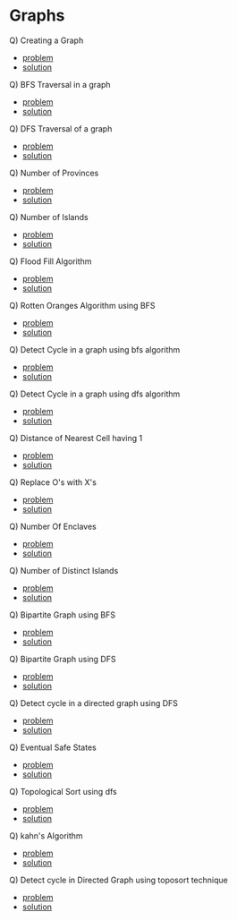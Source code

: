 # Graphs

Q) Creating a Graph

- [problem](./codeGraph.cpp)
- [solution](./codeGraph.cpp)

Q) BFS Traversal in a graph

- [problem](https://www.codingninjas.com/studio/problems/bfs-in-graph_973002?topList=love-babbar-dsa-sheet-problems&leftPanelTab=0&utm_source=youtube&utm_medium=affiliate&utm_campaign=Lovebabbar&leftPanelTabValue=PROBLEM)
- [solution](./BFStraversal.cpp)

Q) DFS Traversal of a graph

- [problem](https://www.codingninjas.com/studio/problems/dfs-traversal_630462?leftPanelTab=0&utm_source=youtube&utm_medium=affiliate&utm_campaign=Lovebabbar&leftPanelTabValue=PROBLEM)
- [solution](./DFStraversal.cpp)

Q) Number of Provinces

- [problem](https://practice.geeksforgeeks.org/problems/number-of-provinces/1?utm_source=youtube&utm_medium=collab_striver_ytdescription&utm_campaign=number_of_provinces)
- [solution](./noOfProvinces.cpp)

Q) Number of Islands

- [problem](https://practice.geeksforgeeks.org/problems/find-the-number-of-islands/1?utm_source=youtube&utm_medium=collab_striver_ytdescription&utm_campaign=find_the_number_of_islands)
- [solution](./noOfIslands.cpp)

Q) Flood Fill Algorithm

- [problem](https://practice.geeksforgeeks.org/problems/flood-fill-algorithm1856/1?utm_source=youtube&utm_medium=collab_striver_ytdescription&utm_campaign=flood-fill-algorithm)
- [solution](./floodFillAlgo.cpp)

Q) Rotten Oranges Algorithm using BFS

- [problem](https://practice.geeksforgeeks.org/problems/rotten-oranges2536/1?utm_source=youtube&utm_medium=collab_striver_ytdescription&utm_campaign=rotten_oranges)
- [solution](./rottenOranges.cpp)

Q) Detect Cycle in a graph using bfs algorithm

- [problem](https://practice.geeksforgeeks.org/problems/detect-cycle-in-an-undirected-graph/1?utm_source=youtube&utm_medium=collab_striver_ytdescription&utm_campaign=detect-cycle-in-an-undirected-graph)
- [solution](./detectCycleUsingBFS.cpp)

Q) Detect Cycle in a graph using dfs algorithm

- [problem](https://practice.geeksforgeeks.org/problems/detect-cycle-in-an-undirected-graph/1?utm_source=youtube&utm_medium=collab_striver_ytdescription&utm_campaign=detect-cycle-in-an-undirected-graph)
- [solution](./detectCycleUsingDFS.cpp)

Q) Distance of Nearest Cell having 1

- [problem](https://practice.geeksforgeeks.org/problems/distance-of-nearest-cell-having-1-1587115620/1?utm_source=youtube&utm_medium=collab_striver_ytdescription&utm_campaign=distance-of-nearest-cell-having-1)
- [solution](./distNearestCellHavingOne.cpp)

Q) Replace O's with X's

- [problem](https://practice.geeksforgeeks.org/problems/replace-os-with-xs0052/1?utm_source=youtube&utm_medium=collab_striver_ytdescription&utm_campaign=replace-os-with-xs)
- [solution](./replaceOwithX.cpp)

Q) Number Of Enclaves

- [problem](https://practice.geeksforgeeks.org/problems/number-of-enclaves/1?utm_source=youtube&utm_medium=collab_striver_ytdescription&utm_campaign=number-of-enclaves)
- [solution](./noOfEnclaves.cpp)

Q) Number of Distinct Islands

- [problem](https://practice.geeksforgeeks.org/problems/number-of-distinct-islands/1?utm_source=youtube&utm_medium=collab_striver_ytdescription&utm_campaign=number-of-distinct-islands)
- [solution](./noOfDisctinctIslands.cpp)

Q) Bipartite Graph using BFS

- [problem](https://practice.geeksforgeeks.org/problems/bipartite-graph/1?utm_source=youtube&utm_medium=collab_striver_ytdescription&utm_campaign=bipartite-graph)
- [solution](./bipartiteGraphBFS.cpp)

Q) Bipartite Graph using DFS

- [problem](https://practice.geeksforgeeks.org/problems/bipartite-graph/1?utm_source=youtube&utm_medium=collab_striver_ytdescription&utm_campaign=bipartite-graph)
- [solution](./bipartiteGraphDFS.cpp)

Q) Detect cycle in a directed graph using DFS

- [problem](https://practice.geeksforgeeks.org/problems/detect-cycle-in-a-directed-graph/1?utm_source=youtube&utm_medium=collab_striver_ytdescription&utm_campaign=detect-cycle-in-a-directed-graph)
- [solution](./detectCycleDirectedGraph.cpp)

Q) Eventual Safe States

- [problem](https://practice.geeksforgeeks.org/problems/eventual-safe-states/1?utm_source=youtube&utm_medium=collab_striver_ytdescription&utm_campaign=eventual-safe-states)
- [solution](./eventualSafeStates.cpp)

Q) Topological Sort using dfs

- [problem](https://practice.geeksforgeeks.org/problems/topological-sort/1?utm_source=youtube&utm_medium=collab_striver_ytdescription&utm_campaign=topological-sort)
- [solution](./topologicalSortDFS.cpp)

Q) kahn's Algorithm

- [problem](https://practice.geeksforgeeks.org/problems/topological-sort/1?utm_source=youtube&utm_medium=collab_striver_ytdescription&utm_campaign=topological-sort)
- [solution](./kahnsAlgo.cpp)

Q) Detect cycle in Directed Graph using toposort technique

- [problem](https://practice.geeksforgeeks.org/problems/detect-cycle-in-a-directed-graph/1?utm_source=youtube&utm_medium=collab_striver_ytdescription&utm_campaign=detect-cycle-in-a-directed-graph)
- [solution](./detectCycleUsingToposort.cpp)